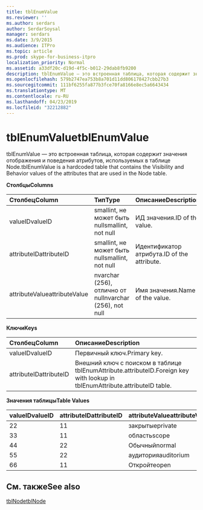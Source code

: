 ```yaml
---
title: tblEnumValue
ms.reviewer: ''
ms.author: serdars
author: SerdarSoysal
manager: serdars
ms.date: 3/9/2015
ms.audience: ITPro
ms.topic: article
ms.prod: skype-for-business-itpro
localization_priority: Normal
ms.assetid: a33df20c-d19d-4f5c-b012-29dab8fb9200
description: tblEnumValue — это встроенная таблица, которая содержит значения отображения и поведения атрибутов, используемых в таблице Node.
ms.openlocfilehash: 579b2747ea753b8a701d11dd806178427cbb27b3
ms.sourcegitcommit: 111bf6255fa877b3fce70fa8166e8ec5a6643434
ms.translationtype: MT
ms.contentlocale: ru-RU
ms.lasthandoff: 04/23/2019
ms.locfileid: "32212882"
---
```

# <a name="tblenumvalue"></a><span data-ttu-id="d6909-103">tblEnumValue</span><span class="sxs-lookup"><span data-stu-id="d6909-103">tblEnumValue</span></span>
 
<span data-ttu-id="d6909-104">tblEnumValue — это встроенная таблица, которая содержит значения отображения и поведения атрибутов, используемых в таблице Node.</span><span class="sxs-lookup"><span data-stu-id="d6909-104">tblEnumValue is a hardcoded table that contains the Visibility and Behavior values of the attributes that are used in the Node table.</span></span>
  
<span data-ttu-id="d6909-105">**Столбцы**</span><span class="sxs-lookup"><span data-stu-id="d6909-105">**Columns**</span></span>

|<span data-ttu-id="d6909-106">**Столбец**</span><span class="sxs-lookup"><span data-stu-id="d6909-106">**Column**</span></span>|<span data-ttu-id="d6909-107">**Тип**</span><span class="sxs-lookup"><span data-stu-id="d6909-107">**Type**</span></span>|<span data-ttu-id="d6909-108">**Описание**</span><span class="sxs-lookup"><span data-stu-id="d6909-108">**Description**</span></span>|
|:-----|:-----|:-----|
|<span data-ttu-id="d6909-109">valueID</span><span class="sxs-lookup"><span data-stu-id="d6909-109">valueID</span></span>  <br/> |<span data-ttu-id="d6909-110">smallint, не может быть null</span><span class="sxs-lookup"><span data-stu-id="d6909-110">smallint, not null</span></span>  <br/> |<span data-ttu-id="d6909-111">ИД значения.</span><span class="sxs-lookup"><span data-stu-id="d6909-111">ID of the value.</span></span>  <br/> |
|<span data-ttu-id="d6909-112">attributeID</span><span class="sxs-lookup"><span data-stu-id="d6909-112">attributeID</span></span>  <br/> |<span data-ttu-id="d6909-113">smallint, не может быть null</span><span class="sxs-lookup"><span data-stu-id="d6909-113">smallint, not null</span></span>  <br/> |<span data-ttu-id="d6909-114">Идентификатор атрибута.</span><span class="sxs-lookup"><span data-stu-id="d6909-114">ID of the attribute.</span></span>  <br/> |
|<span data-ttu-id="d6909-115">attributeValue</span><span class="sxs-lookup"><span data-stu-id="d6909-115">attributeValue</span></span>  <br/> |<span data-ttu-id="d6909-116">nvarchar (256), отлично от null</span><span class="sxs-lookup"><span data-stu-id="d6909-116">nvarchar (256), not null</span></span>  <br/> |<span data-ttu-id="d6909-117">Имя значения.</span><span class="sxs-lookup"><span data-stu-id="d6909-117">Name of the value.</span></span>  <br/> |
   
<span data-ttu-id="d6909-118">**Ключи**</span><span class="sxs-lookup"><span data-stu-id="d6909-118">**Keys**</span></span>

|<span data-ttu-id="d6909-119">**Столбец**</span><span class="sxs-lookup"><span data-stu-id="d6909-119">**Column**</span></span>|<span data-ttu-id="d6909-120">**Описание**</span><span class="sxs-lookup"><span data-stu-id="d6909-120">**Description**</span></span>|
|:-----|:-----|
|<span data-ttu-id="d6909-121">valueID</span><span class="sxs-lookup"><span data-stu-id="d6909-121">valueID</span></span>  <br/> |<span data-ttu-id="d6909-122">Первичный ключ.</span><span class="sxs-lookup"><span data-stu-id="d6909-122">Primary key.</span></span>  <br/> |
|<span data-ttu-id="d6909-123">attributeID</span><span class="sxs-lookup"><span data-stu-id="d6909-123">attributeID</span></span>  <br/> |<span data-ttu-id="d6909-124">Внешний ключ с поиском в таблице tblEnumAttribute.attributeID.</span><span class="sxs-lookup"><span data-stu-id="d6909-124">Foreign key with lookup in tblEnumAttribute.attributeID table.</span></span>  <br/> |
   
<span data-ttu-id="d6909-125">**Значения таблицы**</span><span class="sxs-lookup"><span data-stu-id="d6909-125">**Table Values**</span></span>

|<span data-ttu-id="d6909-126">**valueID**</span><span class="sxs-lookup"><span data-stu-id="d6909-126">**valueID**</span></span>|<span data-ttu-id="d6909-127">**attributeID**</span><span class="sxs-lookup"><span data-stu-id="d6909-127">**attributeID**</span></span>|<span data-ttu-id="d6909-128">**attributeValue**</span><span class="sxs-lookup"><span data-stu-id="d6909-128">**attributeValue**</span></span>|
|:-----|:-----|:-----|
|<span data-ttu-id="d6909-129">2</span><span class="sxs-lookup"><span data-stu-id="d6909-129">2</span></span>  <br/> |<span data-ttu-id="d6909-130">1</span><span class="sxs-lookup"><span data-stu-id="d6909-130">1</span></span>  <br/> |<span data-ttu-id="d6909-131">закрытые</span><span class="sxs-lookup"><span data-stu-id="d6909-131">private</span></span>  <br/> |
|<span data-ttu-id="d6909-132">3</span><span class="sxs-lookup"><span data-stu-id="d6909-132">3</span></span>  <br/> |<span data-ttu-id="d6909-133">1</span><span class="sxs-lookup"><span data-stu-id="d6909-133">1</span></span>  <br/> |<span data-ttu-id="d6909-134">область</span><span class="sxs-lookup"><span data-stu-id="d6909-134">scope</span></span>  <br/> |
|<span data-ttu-id="d6909-135">4</span><span class="sxs-lookup"><span data-stu-id="d6909-135">4</span></span>  <br/> |<span data-ttu-id="d6909-136">2</span><span class="sxs-lookup"><span data-stu-id="d6909-136">2</span></span>  <br/> |<span data-ttu-id="d6909-137">Обычный</span><span class="sxs-lookup"><span data-stu-id="d6909-137">normal</span></span>  <br/> |
|<span data-ttu-id="d6909-138">5</span><span class="sxs-lookup"><span data-stu-id="d6909-138">5</span></span>  <br/> |<span data-ttu-id="d6909-139">2</span><span class="sxs-lookup"><span data-stu-id="d6909-139">2</span></span>  <br/> |<span data-ttu-id="d6909-140">аудитория</span><span class="sxs-lookup"><span data-stu-id="d6909-140">auditorium</span></span>  <br/> |
|<span data-ttu-id="d6909-141">6</span><span class="sxs-lookup"><span data-stu-id="d6909-141">6</span></span>  <br/> |<span data-ttu-id="d6909-142">1</span><span class="sxs-lookup"><span data-stu-id="d6909-142">1</span></span>  <br/> |<span data-ttu-id="d6909-143">Откройте</span><span class="sxs-lookup"><span data-stu-id="d6909-143">open</span></span>  <br/> |
   
## <a name="see-also"></a><span data-ttu-id="d6909-144">См. также</span><span class="sxs-lookup"><span data-stu-id="d6909-144">See also</span></span>

[<span data-ttu-id="d6909-145">tblNode</span><span class="sxs-lookup"><span data-stu-id="d6909-145">tblNode</span></span>](tblnode.md)
